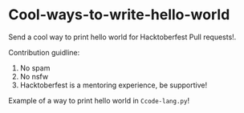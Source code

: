 # Cool-ways-to-write-hello-world
Send a cool way to print hello world for Hacktoberfest Pull requests!.

Contribution guidline:
1. No spam
2. No nsfw
3. Hacktoberfest is a mentoring experience, be supportive!  

Example of a way to print hello world in `Ccode-lang.py`!

